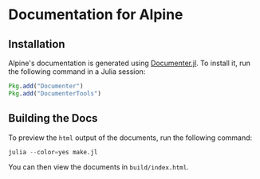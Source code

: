 # Documentation for Alpine

## Installation
Alpine's documentation is generated using [Documenter.jl](https://github.com/JuliaDocs/Documenter.jl). To install it, run the following command in a Julia session:

```julia
Pkg.add("Documenter")
Pkg.add("DocumenterTools")
```

## Building the Docs
To preview the `html` output of the documents, run the following command:

```julia
julia --color=yes make.jl
```

You can then view the documents in `build/index.html`.